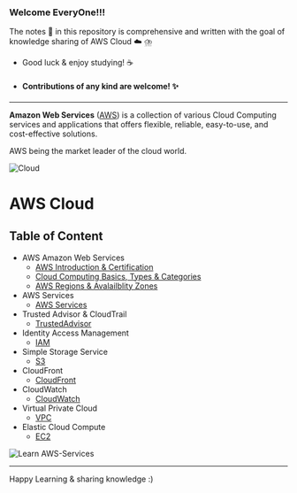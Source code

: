 ### Welcome EveryOne!!!

The notes :memo: in this repository is comprehensive and written with the goal of knowledge sharing of AWS Cloud :cloud:
⛈️

- Good luck & enjoy studying! :coffee: 
-  #### Contributions of any kind are welcome! :sparkles:

------------------------------

**Amazon Web Services** ([AWS](https://aws.amazon.com/what-is-aws/?nc1=f_cc)) is a collection of various Cloud Computing services and applications that offers flexible, reliable, easy-to-use, and cost-effective solutions.

AWS being the market leader of the cloud world.

![Cloud](https://www.pinterest.com/pin/296393219208317744/)



# AWS Cloud 

## **Table of Content**

- AWS Amazon Web Services
  - [AWS Introduction & Certification ](https://github.com/engineerbaz/AWS-Cloud-Knowledge/blob/master/01a%20AWS_Introdution_Certification.md)
  - [Cloud Computing Basics, Types & Categories](https://github.com/engineerbaz/AWS-Cloud-Knowledge/blob/master/01b%20Cloud_Computing_Basics.md) 
  - [AWS Regions & Avalailblity Zones](https://github.com/engineerbaz/AWS-Cloud-Knowledge/blob/master/01c%20AWS_Regions_AZs.md)
- AWS Services 
  - [AWS Services](https://github.com/engineerbaz/AWS-Cloud-Knowledge/blob/master/02%20AWS_Services_Introduction.md) 
- Trusted Advisor & CloudTrail
  - [TrustedAdvisor](https://github.com/engineerbaz/AWS-Cloud-Knowledge/blob/master/03%20Trusted_Advisor%26CloudTrail.md)
- Identity Access Management
  - [IAM](https://github.com/engineerbaz/AWS-Cloud-Knowledge/blob/master/04%20Identity_Access_Management_IAM.md)
- Simple Storage Service
  - [S3](https://github.com/engineerbaz/AWS-Cloud-Knowledge/blob/master/05%20Simple_Storage_Service_S3.md)
- CloudFront 
  - [CloudFront](https://github.com/engineerbaz/AWS-Cloud-Knowledge/blob/master/06%20CloudFront.md)
- CloudWatch
  - [CloudWatch](https://github.com/engineerbaz/AWS-Cloud-Knowledge/blob/master/07%20CloudWatch.md)
- Virtual Private Cloud
  - [VPC](https://github.com/engineerbaz/AWS-Cloud-Knowledge/blob/master/08%20Virtual_Private_Cloud_VPC.md)
- Elastic Cloud Compute
  - [EC2](https://github.com/engineerbaz/AWS-Cloud-Knowledge/blob/master/09%20Elastic_Cloud_Computing_EC2.md)


![Learn AWS-Services](https://user-images.githubusercontent.com/56934817/89783056-bda6ea00-db2f-11ea-96e8-91f648cce438.png)































---
Happy Learning & sharing knowledge :) 


